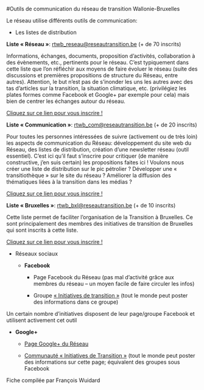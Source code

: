 #Outils de communication du réseau de transition Wallonie-Bruxelles

Le réseau utilise différents outils de communication:

 * Les listes de distribution
 
**Liste « Réseau »**: rtwb_reseau@reseautransition.be (+ de 70 inscrits)

Informations, échanges, documents, proposition d’activités, collaboration à des évènements, etc., pertinents pour le réseau. C’est typiquement dans cette liste que l’on réfléchir aux moyens de faire évoluer le réseau (suite des discussions et premières propositions de structure du Réseau, entre autres).
Attention, le but n’est pas de s’inonder les uns les autres avec des tas d’articles sur la transition, la situation climatique, etc. (privilégiez les plates formes comme Facebook et Google+ par exemple pour cela) mais bien de centrer les échanges autour du réseau. 

[Cliquez sur ce lien pour vous inscrire !](http://www.reseautransition.be/les-initiatives/le-reseau/inscription-aux-listes-de-distribution/)

**Liste « Communication »**: rtwb_com@reseautransition.be (+ de 20 inscrits)

Pour toutes les personnes intéressées de suivre (activement ou de très loin) les aspects de communication du Réseau: développement du site web du Réseau, des listes de distribution, création d’une newsletter réseau (outil essentiel). C’est ici qu’il faut s’inscrire pour critiquer (de manière constructive, j’en suis certain) les propositions faites ici ! Voulons nous créer une liste de distribution sur le pic pétrolier ? Développer une « transitiothèque » sur le site du réseau ? Améliorer la diffusion des thématiques liées à la transition dans les médias ?

[Cliquez sur ce lien pour vous inscrire !](http://www.reseautransition.be/les-initiatives/le-reseau/inscription-aux-listes-de-distribution/)

**Liste « Bruxelles »**: rtwb_bxl@reseautransition.be (+ de 10 inscrits)

Cette liste permet de faciliter l’organisation de la Transition à Bruxelles. Ce sont principalement des membres des initiatives de transition de Bruxelles qui sont inscrits à cette liste. 

[Cliquez sur ce lien pour vous inscrire !](http://www.reseautransition.be/les-initiatives/le-reseau/inscription-aux-listes-de-distribution/)

* Réseaux sociaux

  * **Facebook**

      * Page Facebook du Réseau (pas mal d’activité grâce aux membres du réseau – un moyen facile de faire circuler les infos)

      * Groupe [« Initiatives de transition »](https://www.facebook.com/groups/189374144532158/) (tout le monde peut poster des informations dans ce groupe)

Un certain nombre d’initiatives disposent de leur page/groupe Facebook et utilisent activement cet outil

   * **Google+**

      * [Page Google+ du Réseau](https://plus.google.com/104553858616201267940/posts)

      * [Communauté « Initiatives de Transition »](https://plus.google.com/communities/111999976472202246809) (tout le monde peut poster des informations sur cette page; équivalent des groupes sous Facebook

Fiche compilée par François Wuidard
